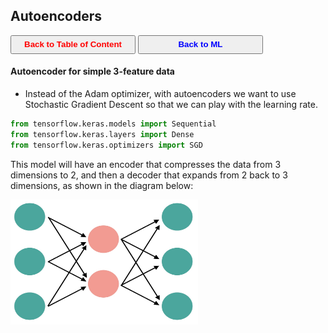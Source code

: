 ## Autoencoders

<a><button name="button" style = "color:red;width:200px;height:30px;cursor:pointer" onclick="window.location.href='https://reynier0611.github.io';">**Back to Table of Content**</button></a> <a><button name="button" style = "color:blue;width:200px;height:30px;cursor:pointer" onclick="window.location.href='https://reynier0611.github.io/ml/ml.html';">**Back to ML**</button></a>

#### Autoencoder for simple 3-feature data

- Instead of the Adam optimizer, with autoencoders we want to use Stochastic Gradient Descent so that we can play with the learning rate.

```python
from tensorflow.keras.models import Sequential
from tensorflow.keras.layers import Dense
from tensorflow.keras.optimizers import SGD
```

This model will have an encoder that compresses the data from 3 dimensions to 2, and then a decoder that expands from 2 back to 3 dimensions, as shown in the diagram below:

<img src="img/autoencoder.jpg" width="300" height="200" style="float: center;" />